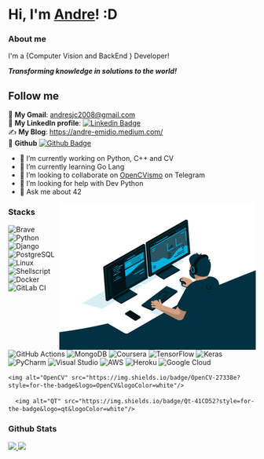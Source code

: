 # Hi, I'm [Andre](https://www.linkedin.com/in/andre-emidio)! :D


### About me

I'm a {Computer Vision and BackEnd } Developer!<br/> 

**_Transforming knowledge in solutions to the world!_**

## Follow me

📩 **My Gmail**: andresjc2008@gmail.com<br/>
💼 **My LinkedIn profile**: [![Linkedin Badge](https://img.shields.io/badge/-LinkedIn-blue?style=flat-square&logo=Linkedin&logoColor=white&link=https://www.linkedin.com/in/andre-emidio)](https://www.linkedin.com/in/andre-emidio)<br/>
✍️ **My Blog**: https://andre-emidio.medium.com/<br/>
🤖 **Github** [![Github Badge](https://img.shields.io/badge/-Github-000?style=flat-square&logo=Github&logoColor=white&link=https://github.com/andreemidio)](https://github.com/andreemidio)<br/>


- 🔭 I’m currently working on Python, C++ and CV
- 🌱 I’m currently learning Go Lang
- 👯 I’m looking to collaborate on [OpenCVismo](https://t.me/opencvBrasil) on Telegram
- 🤔 I’m looking for help with Dev Python
- 💬 Ask me about 42

<img align="right" src="images/fcf7fd0c619bb87706533079240915f3.gif" width="400px">

### Stacks


<p>
  <img alt="Brave" src="https://img.shields.io/badge/Brave-FB542B?style=for-the-badge&logo=Brave&logoColor=white"/>
  <img alt="Python" src="https://img.shields.io/badge/Python-3776AB?style=for-the-badge&logo=python&logoColor=white"/>
  <img alt="Django" src="https://img.shields.io/badge/Django-092E20?style=for-the-badge&logo=django&logoColor=white"/>
  <img alt="PostgreSQL" src="https://img.shields.io/badge/PostgreSQL-316192?style=for-the-badge&logo=postgresql&logoColor=white"/>
  <img alt="Linux" src="https://img.shields.io/badge/Linux-dedede?style=for-the-badge&logo=Linux&logoColor=black"/>
  <img alt="Shellscript" src="https://img.shields.io/badge/Shellscript-dedede?style=for-the-badge&logo=shellscript&logoColor=white"/>
  <img alt="Docker" src="https://img.shields.io/badge/docker-1572B6.svg?&style=for-the-badge&logo=docker&logoColor=white"/>

   <img alt="GitLab CI" src="https://img.shields.io/badge/GitLabCI-%23181717.svg?style=for-the-badge&logo=gitlab&logoColor=white"/>
  <img alt="GitHub Actions" src="https://img.shields.io/badge/githubactions-%232671E5.svg?style=for-the-badge&logo=githubactions&logoColor=white"/>


 <img alt="MongoDB" src="https://img.shields.io/badge/MongoDB-%234ea94b.svg?style=for-the-badge&logo=mongodb&logoColor=white"/>

 <img alt="Coursera" src="https://img.shields.io/badge/Coursera-%230056D2.svg?style=for-the-badge&logo=Coursera&logoColor=white"/>

  <img alt="TensorFlow" src="https://img.shields.io/badge/TensorFlow-%23FF6F00.svg?style=for-the-badge&logo=TensorFlow&logoColor=white"/>

  <img alt="Keras" src="https://img.shields.io/badge/Keras-%23D00000.svg?style=for-the-badge&logo=Keras&logoColor=white"/>


  <img alt="PyCharm" src="https://img.shields.io/badge/pycharm-143?style=for-the-badge&logo=pycharm&logoColor=black&color=black&labelColor=green"/>

  <img alt="Visual Studio" src="https://img.shields.io/badge/Visual%20Studio-5C2D91.svg?style=for-the-badge&logo=visual-studio&logoColor=white"/>

 <img alt="AWS" src="https://img.shields.io/badge/AWS-%23FF9900.svg?style=for-the-badge&logo=amazon-aws&logoColor=white"/>
 <img alt="Heroku" src="https://img.shields.io/badge/heroku-%23430098.svg?style=for-the-badge&logo=heroku&logoColor=white"/>
  <img alt="Google Cloud" src="https://img.shields.io/badge/GoogleCloud-%234285F4.svg?style=for-the-badge&logo=google-cloud&logoColor=white"/>
  
    <img alt="OpenCV" src="https://img.shields.io/badge/OpenCV-27338e?style=for-the-badge&logo=OpenCV&logoColor=white"/>
  
      <img alt="QT" src="https://img.shields.io/badge/Qt-41CD52?style=for-the-badge&logo=qt&logoColor=white"/>
  



</p>


### Github Stats

<a href="#">
  <img src="https://github-readme-stats.vercel.app/api?username=andreemidio&show_icons=true&count_private=true&theme=merko" height="165">
  <img src="https://github-readme-stats.vercel.app/api/top-langs/?username=andreemidio&layout=compact&theme=merko&hide=css,html,jupyter%20notebook" height = "165">
</a>

